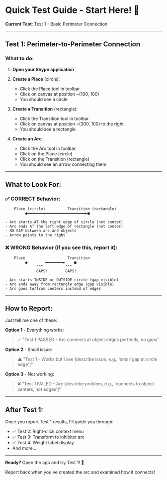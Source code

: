 # Quick Test Guide - Start Here! 🚀

**Current Test**: Test 1 - Basic Perimeter Connection

---

## Test 1: Perimeter-to-Perimeter Connection

### What to do:

1. **Open your Shypn application**

2. **Create a Place** (circle):
   - Click the Place tool in toolbar
   - Click on canvas at position ~(100, 100)
   - You should see a circle

3. **Create a Transition** (rectangle):
   - Click the Transition tool in toolbar
   - Click on canvas at position ~(300, 100) to the right
   - You should see a rectangle

4. **Create an Arc**:
   - Click the Arc tool in toolbar
   - Click on the Place (circle)
   - Click on the Transition (rectangle)
   - You should see an arrow connecting them

---

## What to Look For:

### ✅ CORRECT Behavior:
```
    Place (circle)          Transition (rectangle)
         ●━━━━━━━━━━━━━━━━━━━━━━━━━━►■
         
- Arc starts AT the right edge of circle (not center)
- Arc ends AT the left edge of rectangle (not center)
- NO GAP between arc and objects
- Arrow points to the right
```

### ❌ WRONG Behavior (if you see this, report it):
```
    Place                   Transition
         ●        ━━━━━━━━►    ■
              ^^^          ^^^
              GAPS!        GAPS!
              
- Arc starts INSIDE or OUTSIDE circle (gap visible)
- Arc ends away from rectangle edge (gap visible)
- Arc goes to/from centers instead of edges
```

---

## How to Report:

Just tell me one of these:

**Option 1** - Everything works:
> ✅ "Test 1 PASSED - Arc connects at object edges perfectly, no gaps"

**Option 2** - Small issue:
> ⚠️ "Test 1 - Works but I see [describe issue, e.g., 'small gap at circle edge']"

**Option 3** - Not working:
> ❌ "Test 1 FAILED - Arc [describe problem, e.g., 'connects to object centers, not edges']"

---

## After Test 1:

Once you report Test 1 results, I'll guide you through:
- ✅ Test 2: Right-click context menu
- ✅ Test 3: Transform to inhibitor arc
- ✅ Test 4: Weight label display
- And more...

---

**Ready?** Open the app and try Test 1! 🚀

Report back when you've created the arc and examined how it connects!

